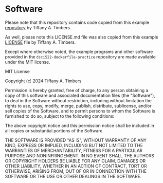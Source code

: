 # Software

Please note that this repository contains code copied from this example [repository](https://github.com/ttimbers/dsci522-dockerfile-practice/blob/main/.github/workflows/docker-publish.yml) by Tiffany A. Timbers. 

As well, please note this LICENSE.md file was also copied from this example [LICENSE](https://github.com/ttimbers/dsci522-dockerfile-practice/blob/main/LICENSE.md) file by Tiffany A. Timbers.

Except where otherwise noted, the example programs and other software
provided in the `dsci522-dockerfile-practice` repository are made available under the
MIT license.

MIT License

Copyright (c) 2024 Tiffany A. Timbers

Permission is hereby granted, free of charge, to any person obtaining a copy
of this software and associated documentation files (the "Software"), to deal
in the Software without restriction, including without limitation the rights
to use, copy, modify, merge, publish, distribute, sublicense, and/or sell
copies of the Software, and to permit persons to whom the Software is
furnished to do so, subject to the following conditions:

The above copyright notice and this permission notice shall be included in all
copies or substantial portions of the Software.

THE SOFTWARE IS PROVIDED "AS IS", WITHOUT WARRANTY OF ANY KIND, EXPRESS OR
IMPLIED, INCLUDING BUT NOT LIMITED TO THE WARRANTIES OF MERCHANTABILITY,
FITNESS FOR A PARTICULAR PURPOSE AND NONINFRINGEMENT. IN NO EVENT SHALL THE
AUTHORS OR COPYRIGHT HOLDERS BE LIABLE FOR ANY CLAIM, DAMAGES OR OTHER
LIABILITY, WHETHER IN AN ACTION OF CONTRACT, TORT OR OTHERWISE, ARISING FROM,
OUT OF OR IN CONNECTION WITH THE SOFTWARE OR THE USE OR OTHER DEALINGS IN THE
SOFTWARE.